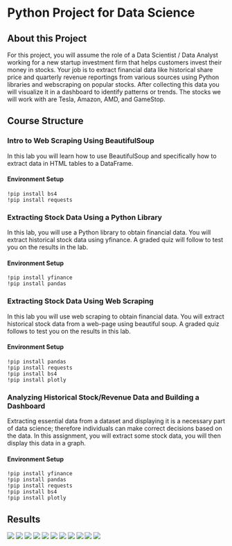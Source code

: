 
# Python Project for Data Science

## About this Project

For this project, you will assume the role of a Data Scientist / Data Analyst working for a new startup investment firm that helps customers invest their money in stocks. Your job is to extract financial data like historical share price and quarterly revenue reportings from various sources using Python libraries and webscraping on popular stocks. After collecting this data you will visualize it in a dashboard to identify patterns or trends. The stocks we will work with are Tesla, Amazon, AMD, and GameStop.

## Course Structure

###  Intro to Web Scraping Using BeautifulSoup

In this lab you will learn how to use BeautifulSoup and specifically how to extract data in HTML tables to a DataFrame.

#### Environment Setup
    !pip install bs4
    !pip install requests

###  Extracting Stock Data Using a Python Library
In this lab, you will use a Python library to obtain financial data. You will extract historical stock data using yfinance. A graded quiz will follow to test you on the results in the lab.

#### Environment Setup

    !pip install yfinance
    !pip install pandas

###  Extracting Stock Data Using Web Scraping
In this lab you will use web scraping to obtain financial data. You will extract historical stock data from a web-page using beautiful soup. A graded quiz follows to test you on the results in this lab.

#### Environment Setup
    !pip install pandas
    !pip install requests
    !pip install bs4
    !pip install plotly

###  Analyzing Historical Stock/Revenue Data and Building a Dashboard
Extracting essential data from a dataset and displaying it is a necessary part of data science; therefore individuals can make correct decisions based on the data. In this assignment, you will extract some stock data, you will then display this data in a graph.

#### Environment Setup

    !pip install yfinance
    !pip install pandas
    !pip install requests
    !pip install bs4
    !pip install plotly

## Results

![](https://raw.githubusercontent.com/guinatel/IBM-Data-Analyst-Professional/main/Python%20Project%20for%20Data%20Science/IMG/netflix%20stocks.png)
![](https://raw.githubusercontent.com/guinatel/IBM-Data-Analyst-Professional/main/Python%20Project%20for%20Data%20Science/IMG/amazon%20stocks.png)
![](https://raw.githubusercontent.com/guinatel/IBM-Data-Analyst-Professional/main/Python%20Project%20for%20Data%20Science/IMG/amd%20stocks.png)
![](https://raw.githubusercontent.com/guinatel/IBM-Data-Analyst-Professional/main/Python%20Project%20for%20Data%20Science/IMG/apple%20stocks.png)
![](https://raw.githubusercontent.com/guinatel/IBM-Data-Analyst-Professional/main/Python%20Project%20for%20Data%20Science/IMG/apple%20stocks%20graph.png)
![](https://raw.githubusercontent.com/guinatel/IBM-Data-Analyst-Professional/main/Python%20Project%20for%20Data%20Science/IMG/apple%20dividends.png)
![](https://raw.githubusercontent.com/guinatel/IBM-Data-Analyst-Professional/main/Python%20Project%20for%20Data%20Science/IMG/tesla%20stocks.png)
![](https://raw.githubusercontent.com/guinatel/IBM-Data-Analyst-Professional/main/Python%20Project%20for%20Data%20Science/IMG/tesla%20revenue.png)
![](https://raw.githubusercontent.com/guinatel/IBM-Data-Analyst-Professional/main/Python%20Project%20for%20Data%20Science/IMG/tesla%20stock%20graph.png)
![](https://raw.githubusercontent.com/guinatel/IBM-Data-Analyst-Professional/main/Python%20Project%20for%20Data%20Science/IMG/gamestop%20stocks.png)
![](https://raw.githubusercontent.com/guinatel/IBM-Data-Analyst-Professional/main/Python%20Project%20for%20Data%20Science/IMG/gamestop%20stock%20graph.png)

